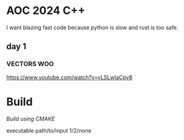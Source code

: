 # AOC 2024 C++

I want blazing fast code because python is slow and rust is too safe.

## day 1

### VECTORS WOO

https://www.youtube.com/watch?v=vLSLwIaCpv8

# Build

*Build using CMAKE*

executable path/to/input 1/2/none

